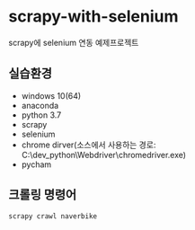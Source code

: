 # scrapy-with-selenium
scrapy에 selenium 연동 예제프로젝트

## 실습환경
- windows 10(64)
- anaconda
- python 3.7
- scrapy
- selenium
- chrome dirver(소스에서 사용하는 경로: C:\dev_python\Webdriver\chromedriver.exe)
- pycham


## 크롤링 명령어
```
scrapy crawl naverbike
```

